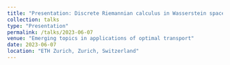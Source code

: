 ```yaml
---
title: "Presentation: Discrete Riemannian calculus in Wasserstein spaces"
collection: talks
type: "Presentation"
permalink: /talks/2023-06-07
venue: "Emerging topics in applications of optimal transport"
date: 2023-06-07
location: "ETH Zurich, Zurich, Switzerland"
---
```


